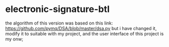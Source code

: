 # electronic-signature-btl
the algorithm of this version was based on this link: https://github.com/pymq/DSA/blob/master/dsa.py
but i have changed it, modify it to suitable with my project, and the user interface of this project is my onw;
